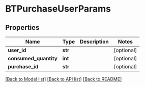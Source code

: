 # BTPurchaseUserParams

## Properties
Name | Type | Description | Notes
------------ | ------------- | ------------- | -------------
**user_id** | **str** |  | [optional] 
**consumed_quantity** | **int** |  | [optional] 
**purchase_id** | **str** |  | [optional] 

[[Back to Model list]](../README.md#documentation-for-models) [[Back to API list]](../README.md#documentation-for-api-endpoints) [[Back to README]](../README.md)


